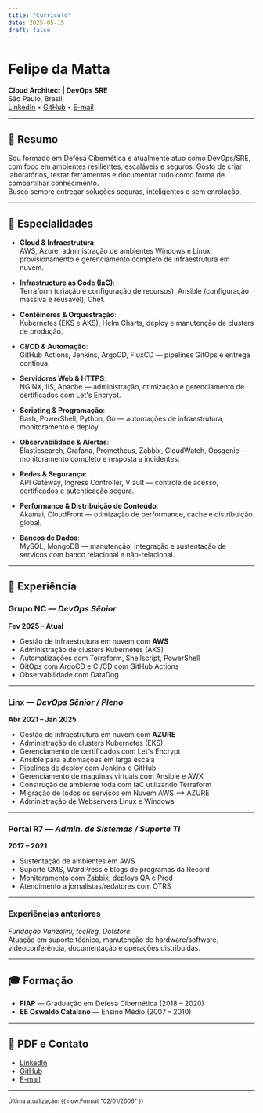 ```yaml
---
title: "Currículo"
date: 2025-05-15
draft: false
---
```


# Felipe da Matta  
**Cloud Architect | DevOps SRE**  
São Paulo, Brasil  
[LinkedIn](https://www.linkedin.com/in/fmatta/) • [GitHub](https://github.com/fxshelll) • [E-mail](mailto:felipepmatta@gmail.com)

---

## 🧠 Resumo

Sou formado em Defesa Cibernética e atualmente atuo como DevOps/SRE,  
com foco em ambientes resilientes, escaláveis e seguros. Gosto de criar laboratórios, 
testar ferramentas e documentar tudo como forma de compartilhar conhecimento.  
Busco sempre entregar soluções seguras, inteligentes e sem enrolação.

---

## 🚀 Especialidades

- **Cloud & Infraestrutura**:  
  AWS, Azure, administração de ambientes Windows e Linux, provisionamento 
  e gerenciamento completo de infraestrutura em nuvem.  

- **Infrastructure as Code (IaC)**:  
  Terraform (criação e configuração de recursos), 
  Ansible (configuração massiva e reusável), Chef.  

- **Contêineres & Orquestração**:  
  Kubernetes (EKS e AKS), Helm Charts, 
  deploy e manutenção de clusters de produção.  

- **CI/CD & Automação**:  
  GitHub Actions, Jenkins, ArgoCD, 
  FluxCD — pipelines GitOps e entrega contínua.  

- **Servidores Web & HTTPS**:  
  NGINX, IIS, Apache — administração, 
  otimização e gerenciamento de certificados com Let's Encrypt.  

- **Scripting & Programação**:  
  Bash, PowerShell, Python, Go — automações de infraestrutura, 
  monitoramento e deploy.  

- **Observabilidade & Alertas**:  
  Elasticsearch, Grafana, Prometheus, Zabbix, 
  CloudWatch, Opsgenie — monitoramento completo e resposta a incidentes.  

- **Redes & Segurança**:  
  API Gateway, Ingress Controller, V
  ault — controle de acesso, certificados e autenticação segura.  

- **Performance & Distribuição de Conteúdo**:  
  Akamai, CloudFront — otimização de performance, cache e distribuição global.  

- **Bancos de Dados**:  
  MySQL, MongoDB — manutenção, integração e 
  sustentação de serviços com banco relacional e não-relacional.

---

## 💼 Experiência

### Grupo NC — *DevOps Sênior*  
**Fev 2025 – Atual**

- Gestão de infraestrutura em nuvem com **AWS**
- Administração de clusters Kubernetes (AKS) 
- Automatizações com Terraform, Shellscript, PowerShell  
- GitOps com ArgoCD e CI/CD com GitHub Actions  
- Observabilidade com DataDog

---

### Linx — *DevOps Sênior / Pleno*  
**Abr 2021 – Jan 2025**

- Gestão de infraestrutura em nuvem com **AZURE**
- Administração de clusters Kubernetes (EKS) 
- Gerenciamento de certificados com Let's Encrypt  
- Ansible para automações em larga escala  
- Pipelines de deploy com Jenkins e GitHub
- Gerenciamento de maquinas virtuais com Ansible e AWX 
- Construção de ambiente toda com IaC utilizando Terraform
- Migração de todos os serviços em Nuvem AWS --> AZURE
- Administração de Webservers Linux e Windows

---

### Portal R7 — *Admin. de Sistemas / Suporte TI*  
**2017 – 2021**

- Sustentação de ambientes em AWS  
- Suporte CMS, WordPress e blogs de programas da Record  
- Monitoramento com Zabbix, deploys QA e Prod  
- Atendimento a jornalistas/redatores com OTRS

---

### Experiências anteriores  
*Fundação Vanzolini, tecReg, Dotstore*  
Atuação em suporte técnico, manutenção de hardware/software,  
videoconferência, documentação e operações distribuídas.

---

## 🎓 Formação

- **FIAP** — Graduação em Defesa Cibernética (2018 – 2020)  
- **EE Oswaldo Catalano** — Ensino Médio (2007 – 2010)

---

## 📎 PDF e Contato

- [LinkedIn](https://www.linkedin.com/in/fmatta)  
- [GitHub](https://github.com/fxshelll)  
- [E-mail](mailto:felipepmatta@gmail.com)

---

<small>Última atualização: {{ now.Format "02/01/2006" }}</small>
